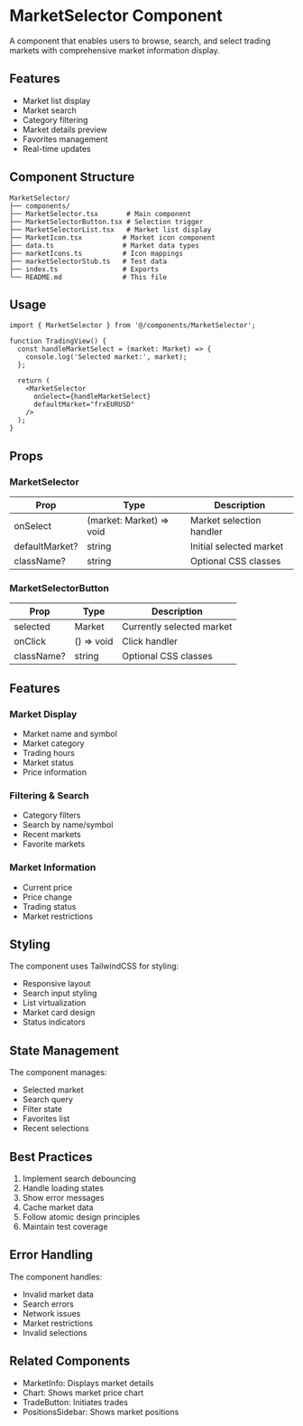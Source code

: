 # MarketSelector Component

A component that enables users to browse, search, and select trading markets with comprehensive market information display.

## Features

- Market list display
- Market search
- Category filtering
- Market details preview
- Favorites management
- Real-time updates

## Component Structure

```
MarketSelector/
├── components/
├── MarketSelector.tsx       # Main component
├── MarketSelectorButton.tsx # Selection trigger
├── MarketSelectorList.tsx   # Market list display
├── MarketIcon.tsx          # Market icon component
├── data.ts                 # Market data types
├── marketIcons.ts          # Icon mappings
├── marketSelectorStub.ts   # Test data
├── index.ts                # Exports
└── README.md               # This file
```

## Usage

```tsx
import { MarketSelector } from '@/components/MarketSelector';

function TradingView() {
  const handleMarketSelect = (market: Market) => {
    console.log('Selected market:', market);
  };

  return (
    <MarketSelector
      onSelect={handleMarketSelect}
      defaultMarket="frxEURUSD"
    />
  );
}
```

## Props

### MarketSelector

| Prop | Type | Description |
|------|------|-------------|
| onSelect | (market: Market) => void | Market selection handler |
| defaultMarket? | string | Initial selected market |
| className? | string | Optional CSS classes |

### MarketSelectorButton

| Prop | Type | Description |
|------|------|-------------|
| selected | Market | Currently selected market |
| onClick | () => void | Click handler |
| className? | string | Optional CSS classes |

## Features

### Market Display
- Market name and symbol
- Market category
- Trading hours
- Market status
- Price information

### Filtering & Search
- Category filters
- Search by name/symbol
- Recent markets
- Favorite markets

### Market Information
- Current price
- Price change
- Trading status
- Market restrictions

## Styling

The component uses TailwindCSS for styling:
- Responsive layout
- Search input styling
- List virtualization
- Market card design
- Status indicators

## State Management

The component manages:
- Selected market
- Search query
- Filter state
- Favorites list
- Recent selections

## Best Practices

1. Implement search debouncing
2. Handle loading states
3. Show error messages
4. Cache market data
5. Follow atomic design principles
6. Maintain test coverage

## Error Handling

The component handles:
- Invalid market data
- Search errors
- Network issues
- Market restrictions
- Invalid selections

## Related Components

- MarketInfo: Displays market details
- Chart: Shows market price chart
- TradeButton: Initiates trades
- PositionsSidebar: Shows market positions
